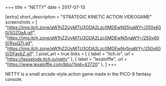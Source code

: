+++
title = "NETTY"
date = 2017-07-13

[extra]
short_description = "STRATEGIC KINETIC ACTION VIDEOGAME"
screenshots = [
	"https://img.itch.zone/aW1hZ2UvMTU3ODA2Lzc0MDEwNS5naWY=/250x600/5GZ0aA.gif",
	"https://img.itch.zone/aW1hZ2UvMTU3ODA2Lzc0MDEwNi5naWY=/250x600/RssQ7I.gif",
	"https://img.itch.zone/aW1hZ2UvMTU3ODA2Lzc0MDEwNy5naWY=/250x600/DFavbZ.gif",
]
pixel_art = true
links = [
	{ label = "itch.io", url = "https://tesselode.itch.io/netty" },
	{ label = "lexaloffle", url = "https://www.lexaloffle.com/bbs/?pid=42720" },
]
+++

NETTY is a small arcade-style action game made in the PICO-8 fantasy console.
